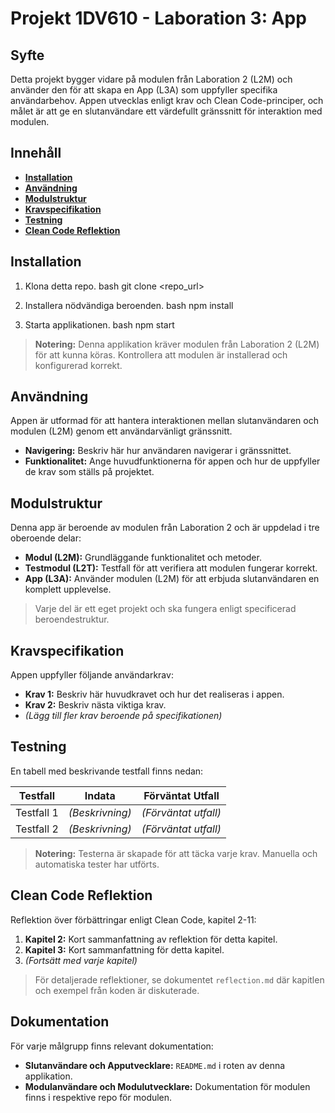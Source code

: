 # Projekt 1DV610 - Laboration 3: App

## Syfte
Detta projekt bygger vidare på modulen från Laboration 2 (L2M) och använder den för att skapa en App (L3A) som uppfyller specifika användarbehov. Appen utvecklas enligt krav och Clean Code-principer, och målet är att ge en slutanvändare ett värdefullt gränssnitt för interaktion med modulen.

## Innehåll
- **[Installation](#installation)**
- **[Användning](#användning)**
- **[Modulstruktur](#modulstruktur)**
- **[Kravspecifikation](#kravspecifikation)**
- **[Testning](#testning)**
- **[Clean Code Reflektion](#clean-code-reflektion)**

## Installation
1. Klona detta repo.
    bash
    git clone <repo_url>
    
2. Installera nödvändiga beroenden.
    bash
    npm install
    
3. Starta applikationen.
    bash
    npm start
    

> **Notering:** Denna applikation kräver modulen från Laboration 2 (L2M) för att kunna köras. Kontrollera att modulen är installerad och konfigurerad korrekt.

## Användning
Appen är utformad för att hantera interaktionen mellan slutanvändaren och modulen (L2M) genom ett användarvänligt gränssnitt.

- **Navigering:** Beskriv här hur användaren navigerar i gränssnittet.
- **Funktionalitet:** Ange huvudfunktionerna för appen och hur de uppfyller de krav som ställs på projektet.

## Modulstruktur
Denna app är beroende av modulen från Laboration 2 och är uppdelad i tre oberoende delar:
- **Modul (L2M):** Grundläggande funktionalitet och metoder.
- **Testmodul (L2T):** Testfall för att verifiera att modulen fungerar korrekt.
- **App (L3A):** Använder modulen (L2M) för att erbjuda slutanvändaren en komplett upplevelse.

> Varje del är ett eget projekt och ska fungera enligt specificerad beroendestruktur.

## Kravspecifikation
Appen uppfyller följande användarkrav:
- **Krav 1:** Beskriv här huvudkravet och hur det realiseras i appen.
- **Krav 2:** Beskriv nästa viktiga krav.
- *(Lägg till fler krav beroende på specifikationen)*

## Testning
En tabell med beskrivande testfall finns nedan:

| Testfall        | Indata               | Förväntat Utfall          |
|-----------------|----------------------|---------------------------|
| Testfall 1      | *(Beskrivning)*      | *(Förväntat utfall)*      |
| Testfall 2      | *(Beskrivning)*      | *(Förväntat utfall)*      |

> **Notering:** Testerna är skapade för att täcka varje krav. Manuella och automatiska tester har utförts.

## Clean Code Reflektion
Reflektion över förbättringar enligt Clean Code, kapitel 2-11:
1. **Kapitel 2:** Kort sammanfattning av reflektion för detta kapitel.
2. **Kapitel 3:** Kort sammanfattning för detta kapitel.
3. *(Fortsätt med varje kapitel)*

> För detaljerade reflektioner, se dokumentet `reflection.md` där kapitlen och exempel från koden är diskuterade.

## Dokumentation
För varje målgrupp finns relevant dokumentation:
- **Slutanvändare och Apputvecklare:** `README.md` i roten av denna applikation.
- **Modulanvändare och Modulutvecklare:** Dokumentation för modulen finns i respektive repo för modulen.